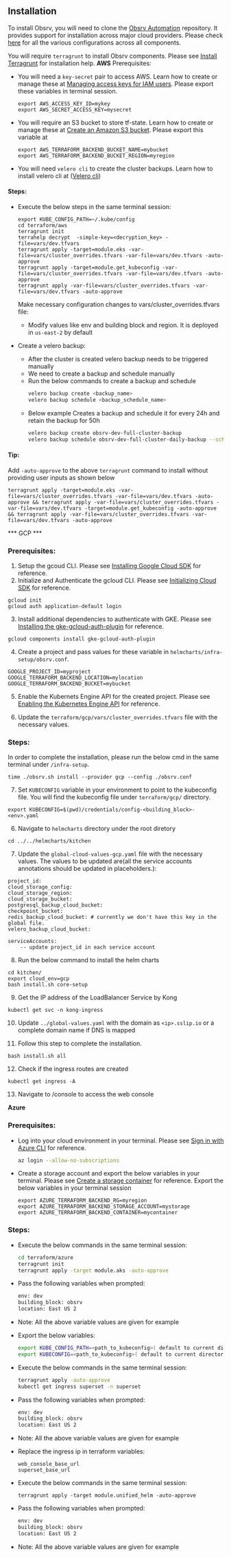 ## Installation
To install Obsrv, you will need to clone the [Obsrv Automation](https://github.com/Sunbird-Obsrv/obsrv-automation) repository. It provides support for installation across major cloud providers. Please check [here](#configurations) for all the various configurations across all components.

You will require `terragrunt` to install Obsrv components. Please see [Install Terragrunt](https://terragrunt.gruntwork.io/docs/getting-started/install/) for installation help.
**AWS**
Prerequisites:
- You will need a `key-secret` pair to access AWS. Learn how to create or manage these at [Managing access keys for IAM users](https://docs.aws.amazon.com/IAM/latest/UserGuide/id_credentials_access-keys.html). Please export these variables in terminal session.
    ```
    export AWS_ACCESS_KEY_ID=mykey
    export AWS_SECRET_ACCESS_KEY=mysecret
    ```
- You will require an S3 bucket to store tf-state. Learn how to create or manage these at [Create an Amazon S3 bucket](https://docs.aws.amazon.com/transfer/latest/userguide/requirements-S3.html). Please export this variable at
    ```
    export AWS_TERRAFORM_BACKEND_BUCKET_NAME=mybucket
    export AWS_TERRAFORM_BACKEND_BUCKET_REGION=myregion
    ```
- You will need `velero cli` to create the cluster backups. Learn how to install velero cli at ([Velero cli](https://velero.io/docs/v1.3.0/velero-install/))

#### Steps:
* Execute the below steps in the same terminal session:
    ```
    export KUBE_CONFIG_PATH=~/.kube/config
    cd terraform/aws
    terragrunt init
    terrahelp decrypt  -simple-key=<decryption_key> -file=vars/dev.tfvars
    terragrunt apply -target=module.eks -var-file=vars/cluster_overrides.tfvars -var-file=vars/dev.tfvars -auto-approve
    terragrunt apply -target=module.get_kubeconfig -var-file=vars/cluster_overrides.tfvars -var-file=vars/dev.tfvars -auto-approve
    terragrunt apply -var-file=vars/cluster_overrides.tfvars -var-file=vars/dev.tfvars -auto-approve
    ```
    Make necessary configuration changes to vars/cluster_overrides.tfvars file:
    - Modify values like env and building block and region. It is deployed in `us-east-2` by default

* Create a velero backup:
    - After the cluster is created velero backup needs to be triggered manually
    - We need to create a backup and schedule manually
    - Run the below commands to create a backup and schedule
        ```bash
        velero backup create <backup_name>
        velero backup schedule <backup_schedule_name>
        ```
    - Below example Creates a backup and schedule it for every 24h and retain the backup for 50h
        ```bash
        velero backup create obsrv-dev-full-cluster-backup
        velero backup schedule obsrv-dev-full-cluster-daily-backup --schedule="@every 24h" --ttl 50h0m0s
        ```


#### Tip:
Add `-auto-approve` to the above `terragrunt` command to install without providing user inputs as shown below
```
terragrunt apply -target=module.eks -var-file=vars/cluster_overrides.tfvars -var-file=vars/dev.tfvars -auto-approve && terragrunt apply -var-file=vars/cluster_overrides.tfvars -var-file=vars/dev.tfvars -target=module.get_kubeconfig -auto-approve && terragrunt apply -var-file=vars/cluster_overrides.tfvars -var-file=vars/dev.tfvars -auto-approve
```

*** GCP ***
### Prerequisites:
1. Setup the gcoud CLI. Please see [Installing Google Cloud SDK](https://cloud.google.com/sdk/docs/install) for reference.
2. Initialize and Authenticate the gcloud CLI. Please see [Initializing Cloud SDK](https://cloud.google.com/sdk/docs/initializing) for reference.

```
gcloud init
gcloud auth application-default login
```

3. Install additional dependencies to authenticate with GKE. Please see [Installing the gke-gcloud-auth-plugin](https://cloud.google.com/kubernetes-engine/docs/how-to/cluster-access-for-kubectl) for reference.

```
gcloud components install gke-gcloud-auth-plugin
```

4. Create a project and pass values for these variable in `helmcharts/infra-setup/obsrv.conf`.

```
GOOGLE_PROJECT_ID=myproject
GOOGLE_TERRAFORM_BACKEND_LOCATION=mylocation
GOOGLE_TERRAFORM_BACKEND_BUCKET=mybucket
```

5. Enable the Kubernets Engine API for the created project. Please see [Enabling the Kubernetes Engine API](https://cloud.google.com/kubernetes-engine/docs/how-to/creating-a-zonal-cluster#enable-api) for reference.


6. Update the `terraform/gcp/vars/cluster_overrides.tfvars` file with the necessary values.


### Steps:
In order to complete the installation, please run the below cmd in the same terminal under `/infra-setup`.
```
time ./obsrv.sh install --provider gcp --config ./obsrv.conf
```

7. Set `KUBECONFIG` variable in your environment to point to the kubeconfig file. You will find the kubeconfig file under `terraform/gcp/` directory.

```
export KUBECONFIG=$(pwd)/credentials/config-<building_block>-<env>.yaml
```


6. Navigate to `helmcharts` directory under the root diretory

```
cd ../../helmcharts/kitchen
```

7. Update the `global-cloud-values-gcp.yaml` file with the necessary values. The values to be updated are(all the service accounts annotations should be updated in placeholders.):
```
project_id:
cloud_storage_config:
cloud_storage_region:
cloud_storage_bucket:
postgresql_backup_cloud_bucket:
checkpoint_bucket:
redis_backup_cloud_bucket: # currently we don't have this key in the global file.
velero_backup_cloud_bucket:

serviceAccounts:
    -- update project_id in each service account
```

8. Run the below command to install the helm charts

```
cd kitchen/
export cloud_env=gcp 
bash install.sh core-setup
```

9. Get the IP address of the LoadBalancer Service by Kong

```
kubectl get svc -n kong-ingress
```

10. Update `../global-values.yaml` with the domain as `<ip>.sslip.io` or a complete domain name if DNS is mapped

11. Follow this step to complete the installation.
```
bash install.sh all
```

12. Check if the ingress routes are created

```
kubectl get ingress -A
```

13. Navigate to <domain>/console to access the web console


**Azure**
### Prerequisites:
* Log into your cloud environment in your terminal. Please see [Sign in with Azure CLI](https://learn.microsoft.com/en-us/cli/azure/authenticate-azure-cli) for reference.
    ``` bash
    az login --allow-no-subscriptions
    ```
* Create a storage account and export the below variables in your terminal. Please see [Create a storage container](https://learn.microsoft.com/en-us/azure/storage/common/storage-account-create?toc=/azure/storage/blobs/toc.json) for reference. Export the below variables in your terminal session
    ```
    export AZURE_TERRAFORM_BACKEND_RG=myregion
    export AZURE_TERRAFORM_BACKEND_STORAGE_ACCOUNT=mystorage
    export AZURE_TERRAFORM_BACKEND_CONTAINER=mycontainer
    ```
### Steps:
* Execute the below commands in the same terminal session:
    ```bash
    cd terraform/azure
    terragrunt init
    terragrunt apply -target module.aks -auto-approve
    ```
* Pass the following variables when prompted:
    ```bash
    env: dev
    building_block: obsrv
    location: East US 2
    ```
- Note:  All the above variable values are given for example
* Export the below variables:
    ``` bash
    export KUBE_CONFIG_PATH=<path_to_kubeconfig>( default to current directory)
    export KUBECONFIG=<path_to_kubeconfig>( default to current directory)
    ```
* Execute the below commands in the same terminal session:
    ``` bash
    terragrunt apply -auto-approve
    kubectl get ingress superset -n superset
    ```
* Pass the following variables when prompted:
    ```bash
    env: dev
    building_block: obsrv
    location: East US 2
    ```
- Note:  All the above variable values are given for example
* Replace the ingress ip in terraform variables:
    ```
    web_console_base_url
    superset_base_url
    ```
* Execute the below commands in the same terminal session:
    ```
    terragrunt apply -target module.unified_helm -auto-approve
    ```
* Pass the following variables when prompted:
    ```bash
    env: dev
    building_block: obsrv
    location: East US 2
    ```
- Note:  All the above variable values are given for example
